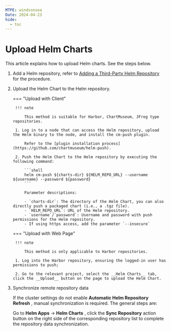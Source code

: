 ```yaml
---
MTPE: windsonsea
Date: 2024-04-23
hide:
  - toc
---
```


# Upload Helm Charts

This article explains how to upload Helm charts. See the steps below.

1. Add a Helm repository, refer to [Adding a Third-Party Helm Repository](./helm-repo.md) for the procedure.

2. Upload the Helm Chart to the Helm repository.

    === "Upload with Client"

        !!! note

            This method is suitable for Harbor, ChartMuseum, JFrog type repositories.

        1. Log in to a node that can access the Helm repository, upload the Helm binary to the node, and install the cm-push plugin.

            Refer to the [plugin installation process](https://github.com/chartmuseum/helm-push).

        2. Push the Helm Chart to the Helm repository by executing the following command:

            ```shell
            helm cm-push ${charts-dir} ${HELM_REPO_URL} --username ${username} --password ${password}
            ```

            Parameter descriptions:

            - `charts-dir`: The directory of the Helm Chart, you can also directly push a packaged chart (i.e., a .tgz file).
            - `HELM_REPO_URL`: URL of the Helm repository.
            - `username`/`password`: Username and password with push permissions for the Helm repository.
            - If using https access, add the parameter `--insecure`

    === "Upload with Web Page"

        !!! note

            This method is only applicable to Harbor repositories.

        1. Log into the Harbor repository, ensuring the logged-in user has permissions to push;

        2. Go to the relevant project, select the __Helm Charts__ tab, click the __Upload__ button on the page to upload the Helm Chart.

3. Synchronize remote repository data

    If the cluster settings do not enable __Automatic Helm Repository Refresh__ , manual synchronization is required. The general steps are:

    Go to __Helm Apps__ -> __Helm Charts__ , click the __Sync Repository__
    action button on the right side of the corresponding repository list to complete the repository data synchronization.

